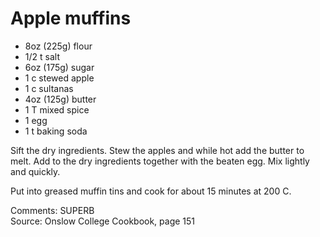 # Apple muffins

* 8oz (225g) flour
* 1/2 t salt
* 6oz (175g)  sugar
* 1 c stewed apple
* 1 c sultanas
* 4oz (125g) butter
* 1 T mixed spice
* 1 egg
* 1 t baking soda

Sift the dry ingredients.  Stew the apples and while hot add the butter to melt.  Add to the dry ingredients together with the beaten egg.  Mix lightly and quickly.  

Put into greased muffin tins and cook for about 15 minutes at 200 C.


Comments: SUPERB  
Source: Onslow College Cookbook, page 151

